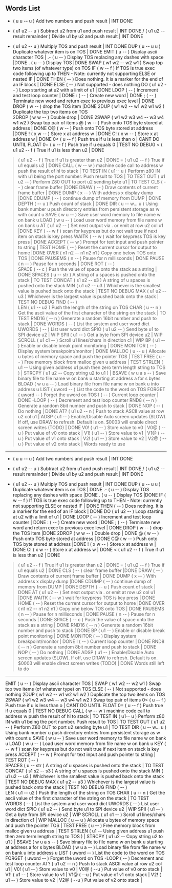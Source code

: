 Words List
------------------
 + ( u u -- u )    Add two numbers and push result   | INT DONE
 - ( u1 u2 -- u )    Subtract u2 from u1 and push result  | INT DONE
 / ( u1 u2 -- result remainder )     Divide u1 by u2 and push result | INT DONE
 * ( u1 u2 -- u )     Multiply TOS and push result | INT DONE
 DUP ( u -- u u )     Duplicate whatever item is on TOS | DONE
  EMIT ( u -- )        Display ascii character  TOS   |
 .- ( u -- )    Display TOS replacing any dashes with space   |DONE
 . ( u -- )    Display TOS   |DONE
SWAP ( w1 w2 -- w2 w1 )    Swap top two items (of whatever type) on TOS
IF ( w -- f )     If TOS is true exec code following up to THEN - Note: currently not supporting ELSE or nested IF | DONE
THEN ( -- )    Does nothing. It is a marker for the end of an IF block | DONE
ELSE ( -- )   Not supported - does nothing
DO ( u1 u2 -- )   Loop starting at u2 with a limit of u1 | DONE
LOOP ( -- )     Increment and test loop counter  | DONE
: ( -- )         Create new word |  DONE
; ( -- )     Terminate new word and return exec to previous exec level | DONE
DROP ( w -- )   drop the TOS item   |DONE
2DUP ( w1 w2 -- w1 w2 w1 w2 ) Duplicate the top two items on TOS  
2DROP ( w w -- )    Double drop | DONE
2SWAP ( w1 w2 w3 w4 -- w3 w4 w1 w2 ) Swap top pair of items
 @ ( w -- ) Push onto TOS byte stored at address   | DONE
C@  ( w -- ) Push onto TOS byte stored at address   |DONE
! ( x w -- ) Store x at address w      | DONE
C!  ( x w -- ) Store x at address w  | DONE
0< ( u -- f ) Push true if u is less than o | CANT DO UNTIL FLOAT
0= ( u -- f ) Push true if u equals 0 | TEST NO DEBUG
< ( u1 u2 -- f ) True if u1 is less than u2 | DONE
> ( u1 u2 -- f ) True if u1 is greater than u2 | DONE
= ( u1 u2 -- f ) True if u1 equals u2 | DONE
CALL ( w -- w  ) machine code call to address w  push the result of hl to stack | TO TEST
IN ( u1-- u )    Perform z80 IN with u1 being the port number. Push result to TOS | TO TEST
 OUT ( u1 u2 -- ) Perform Z80 OUT to port u2 sending byte u1 | TO TEST
CLS ( -- ) clear frame buffer    |DONE
DRAW ( -- ) Draw contents of current frame buffer  | DONE
DUMP ( x --  ) With address x display dump   |DONE
CDUMP ( -- ) continue dump of memory from DUMP |  DONE
DEPTH ( -- u ) Push count of stack | DONE
DIR ( u -- w... u )   Using bank number u push directory entries from persistent storage as w with count u 
SAVE  ( w u -- )    Save user word memory to file name w on bank u
 LOAD ( w u -- )    Load user word memory from file name w on bank u
 AT ( u1 u2 -- )  Set next output via . or emit at row u2 col u1 |DONE
KEY ( -- w f )      scan for keypress but do not wait true if next item on stack is key press
 WAITK ( -- w )      wait for keypress TOS is key press | DONE
ACCEPT ( -- w )    Prompt for text input and push pointer to string | TEST
HOME ( -- )    Reset the current cursor for output to home |DONE
OVER ( n1 n2 -- n1 n2 n1 )  Copy one below TOS onto TOS | DONE
 PAUSEMS ( n -- )  Pause for n millisconds | DONE
 PAUSE ( n -- )  Pause for n seconds | DONE
 ROT (  -- )  
 SPACE (  -- c ) Push the value of space onto the stack as a string  | DONE
 SPACES ( u -- str )  A string of u spaces is pushed onto the stack | TO TEST
 CONCAT ( s1 s2 -- s3 ) A string of u spaces is pushed onto the stack
 MIN (  u1 u2 -- u3 ) Whichever is the smallest value is pushed back onto the stack | TEST NO DEBUG
 MAX (  u1 u2 -- u3 )  Whichever is the largest value is pushed back onto the stack | TEST NO DEBUG
 FIND (  -- )  
 LEN (  u1 -- u2 ) Push the length of the string on TOS
 CHAR ( u -- n ) Get the ascii value of the first character of the string on the stack | TO TEST
 RND16 (  -- n ) Generate a random 16bit number and push to stack | DONE
 WORDS (  -- )   List the system and user word dict
 UWORDS (  -- )   List user word dict
 SPIO ( u1 u2 -- ) Send byte u1 to SPI device u2 |  WIP
 SPII ( u1 -- ) Get a byte from SPI device u2 |  WIP
 SCROLL ( u1 c1 -- ) Scroll u1 lines/chars in direction c1 | WIP
 BP ( u1 -- ) Enable or disable break point monitoring | DONE
 MONITOR ( -- ) Display system breakpoint/monitor | DONE
 MALLOC ( u -- u ) Allocate u bytes of memory space and push the pointer TOS  | TEST
 FREE ( u --  ) Free memory block from malloc given u address  | TEST
 STRLEN ( u1 -- Using given address u1 push then zero term length string to TOS )   |
 STRCPY ( u1 u2 -- Copy string u2 to u1 )   |
BSAVE  ( w u a s -- )    Save binary file to file name w on bank u starting at address a for s bytes
 BLOAD ( w u a -- )    Load binary file from file name w on bank u into address u
 LIST ( uword -- )    List the code to the word on TOS
 FORGET ( uword -- )    Forget the uword on TOS
 I ( -- ) Current loop counter | DONE
 -LOOP ( -- )    Decrement and test loop counter 
 RND8 (  -- n ) Generate a random 8bit number and push to stack | DONE
 NOP (  --  ) Do nothing | DONE
 AT? ( u1 u2 -- n )  Push to stack ASCII value at row u2 col u1 |
 ADSP ( u1 --  )  Enable/Disable Auto screen updates (SLOW). If off, use DRAW to refresh. Default is on. $0003 will enable direct screen writes (TODO) | DONE
 V0! ( u1 -- )  Store value to v0  |
 V0@ ( --u )  Put value of v0 onto stack |
 V1! ( u1 -- )  Store value to v1 |
 V1@ ( --u )  Put value of v1 onto stack |
 V2! ( u1 -- )  Store value to v2 |
 V2@ ( --u )  Put value of v2 onto stack |
Words ready to use
------------------
 + ( u u -- u )    Add two numbers and push result   | INT DONE
 - ( u1 u2 -- u )    Subtract u2 from u1 and push result  | INT DONE
 / ( u1 u2 -- result remainder )     Divide u1 by u2 and push result | INT DONE
 * ( u1 u2 -- u )     Multiply TOS and push result | INT DONE
 DUP ( u -- u u )     Duplicate whatever item is on TOS | DONE
 .- ( u -- )    Display TOS replacing any dashes with space   |DONE
 . ( u -- )    Display TOS   |DONE
IF ( w -- f )     If TOS is true exec code following up to THEN - Note: currently not supporting ELSE or nested IF | DONE
THEN ( -- )    Does nothing. It is a marker for the end of an IF block | DONE
DO ( u1 u2 -- )   Loop starting at u2 with a limit of u1 | DONE
LOOP ( -- )     Increment and test loop counter  | DONE
: ( -- )         Create new word |  DONE
; ( -- )     Terminate new word and return exec to previous exec level | DONE
DROP ( w -- )   drop the TOS item   |DONE
2DROP ( w w -- )    Double drop | DONE
 @ ( w -- ) Push onto TOS byte stored at address   | DONE
C@  ( w -- ) Push onto TOS byte stored at address   |DONE
! ( x w -- ) Store x at address w      | DONE
C!  ( x w -- ) Store x at address w  | DONE
< ( u1 u2 -- f ) True if u1 is less than u2 | DONE
> ( u1 u2 -- f ) True if u1 is greater than u2 | DONE
= ( u1 u2 -- f ) True if u1 equals u2 | DONE
CLS ( -- ) clear frame buffer    |DONE
DRAW ( -- ) Draw contents of current frame buffer  | DONE
DUMP ( x --  ) With address x display dump   |DONE
CDUMP ( -- ) continue dump of memory from DUMP |  DONE
DEPTH ( -- u ) Push count of stack | DONE
 AT ( u1 u2 -- )  Set next output via . or emit at row u2 col u1 |DONE
 WAITK ( -- w )      wait for keypress TOS is key press | DONE
HOME ( -- )    Reset the current cursor for output to home |DONE
OVER ( n1 n2 -- n1 n2 n1 )  Copy one below TOS onto TOS | DONE
 PAUSEMS ( n -- )  Pause for n millisconds | DONE
 PAUSE ( n -- )  Pause for n seconds | DONE
 SPACE (  -- c ) Push the value of space onto the stack as a string  | DONE
 RND16 (  -- n ) Generate a random 16bit number and push to stack | DONE
 BP ( u1 -- ) Enable or disable break point monitoring | DONE
 MONITOR ( -- ) Display system breakpoint/monitor | DONE
 I ( -- ) Current loop counter | DONE
 RND8 (  -- n ) Generate a random 8bit number and push to stack | DONE
 NOP (  --  ) Do nothing | DONE
 ADSP ( u1 --  )  Enable/Disable Auto screen updates (SLOW). If off, use DRAW to refresh. Default is on. $0003 will enable direct screen writes (TODO) | DONE
Words still left to do
----------------------
  EMIT ( u -- )        Display ascii character  TOS   |
SWAP ( w1 w2 -- w2 w1 )    Swap top two items (of whatever type) on TOS
ELSE ( -- )   Not supported - does nothing
2DUP ( w1 w2 -- w1 w2 w1 w2 ) Duplicate the top two items on TOS  
2SWAP ( w1 w2 w3 w4 -- w3 w4 w1 w2 ) Swap top pair of items
0< ( u -- f ) Push true if u is less than o | CANT DO UNTIL FLOAT
0= ( u -- f ) Push true if u equals 0 | TEST NO DEBUG
CALL ( w -- w  ) machine code call to address w  push the result of hl to stack | TO TEST
IN ( u1-- u )    Perform z80 IN with u1 being the port number. Push result to TOS | TO TEST
 OUT ( u1 u2 -- ) Perform Z80 OUT to port u2 sending byte u1 | TO TEST
DIR ( u -- w... u )   Using bank number u push directory entries from persistent storage as w with count u 
SAVE  ( w u -- )    Save user word memory to file name w on bank u
 LOAD ( w u -- )    Load user word memory from file name w on bank u
KEY ( -- w f )      scan for keypress but do not wait true if next item on stack is key press
ACCEPT ( -- w )    Prompt for text input and push pointer to string | TEST
 ROT (  -- )  
 SPACES ( u -- str )  A string of u spaces is pushed onto the stack | TO TEST
 CONCAT ( s1 s2 -- s3 ) A string of u spaces is pushed onto the stack
 MIN (  u1 u2 -- u3 ) Whichever is the smallest value is pushed back onto the stack | TEST NO DEBUG
 MAX (  u1 u2 -- u3 )  Whichever is the largest value is pushed back onto the stack | TEST NO DEBUG
 FIND (  -- )  
 LEN (  u1 -- u2 ) Push the length of the string on TOS
 CHAR ( u -- n ) Get the ascii value of the first character of the string on the stack | TO TEST
 WORDS (  -- )   List the system and user word dict
 UWORDS (  -- )   List user word dict
 SPIO ( u1 u2 -- ) Send byte u1 to SPI device u2 |  WIP
 SPII ( u1 -- ) Get a byte from SPI device u2 |  WIP
 SCROLL ( u1 c1 -- ) Scroll u1 lines/chars in direction c1 | WIP
 MALLOC ( u -- u ) Allocate u bytes of memory space and push the pointer TOS  | TEST
 FREE ( u --  ) Free memory block from malloc given u address  | TEST
 STRLEN ( u1 -- Using given address u1 push then zero term length string to TOS )   |
 STRCPY ( u1 u2 -- Copy string u2 to u1 )   |
BSAVE  ( w u a s -- )    Save binary file to file name w on bank u starting at address a for s bytes
 BLOAD ( w u a -- )    Load binary file from file name w on bank u into address u
 LIST ( uword -- )    List the code to the word on TOS
 FORGET ( uword -- )    Forget the uword on TOS
 -LOOP ( -- )    Decrement and test loop counter 
 AT? ( u1 u2 -- n )  Push to stack ASCII value at row u2 col u1 |
 V0! ( u1 -- )  Store value to v0  |
 V0@ ( --u )  Put value of v0 onto stack |
 V1! ( u1 -- )  Store value to v1 |
 V1@ ( --u )  Put value of v1 onto stack |
 V2! ( u1 -- )  Store value to v2 |
 V2@ ( --u )  Put value of v2 onto stack |
